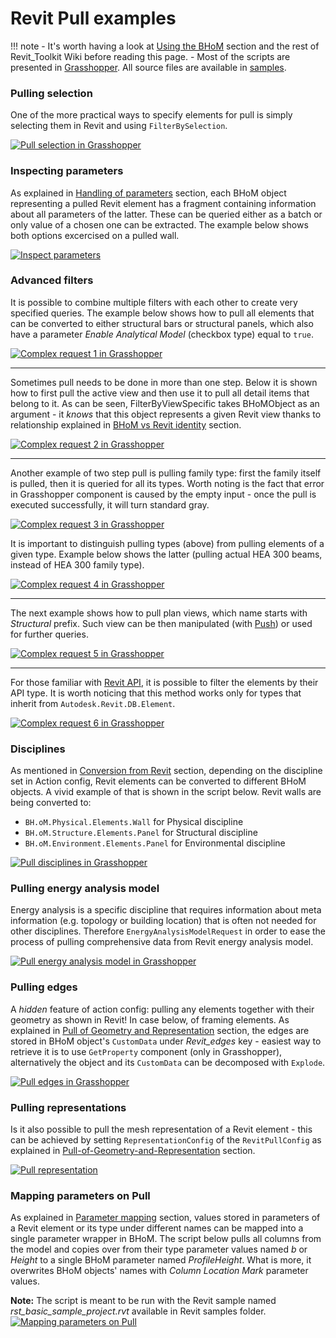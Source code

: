# Revit Pull examples

!!! note
    - It's worth having a look at [Using the BHoM](https://github.com/BHoM/documentation/wiki/Using-the-BHoM) section and the rest of Revit_Toolkit Wiki before reading this page.
    - Most of the scripts are presented in [Grasshopper](Pull-in-Grasshopper). All source files are available in [samples](https://github.com/BHoM/samples/tree/master/Revit_Toolkit).

### Pulling selection
One of the more practical ways to specify elements for pull is simply selecting them in Revit and using `FilterBySelection`.

[![Pull selection in Grasshopper](https://user-images.githubusercontent.com/26874773/78938992-9376ea00-7ab3-11ea-9826-df4177714257.png)](https://user-images.githubusercontent.com/26874773/78938992-9376ea00-7ab3-11ea-9826-df4177714257.png)


### Inspecting parameters
As explained in [Handling of parameters](Handling-of-Parameters) section, each BHoM object representing a pulled Revit element has a fragment containing information about all parameters of the latter. These can be queried either as a batch or only value of a chosen one can be extracted. The example below shows both options excercised on a pulled wall.

[![Inspect parameters](https://user-images.githubusercontent.com/26874773/86139774-6b19ed00-baf0-11ea-9b96-76e01ce746b3.png)](https://user-images.githubusercontent.com/26874773/86139774-6b19ed00-baf0-11ea-9b96-76e01ce746b3.png)

### Advanced filters
It is possible to combine multiple filters with each other to create very specified queries. The example below shows how to pull all elements that can be converted to either structural bars or structural panels, which also have a parameter _Enable Analytical Model_ (checkbox type) equal to `true`.

[![Complex request 1 in Grasshopper](https://user-images.githubusercontent.com/26874773/87020691-7ea21380-c1d4-11ea-8df3-8e3048f76861.png)](https://user-images.githubusercontent.com/26874773/87020691-7ea21380-c1d4-11ea-8df3-8e3048f76861.png)

------

Sometimes pull needs to be done in more than one step. Below it is shown how to first pull the active view and then use it to pull all detail items that belong to it. As can be seen, FilterByViewSpecific takes BHoMObject as an argument - it _knows_ that this object represents a given Revit view thanks to relationship explained in [BHoM vs Revit identity](BHoM-vs-Revit-identity) section.

[![Complex request 2 in Grasshopper](https://user-images.githubusercontent.com/26874773/78998013-05007800-7b48-11ea-8b2d-2c8c10888f7b.png)](https://user-images.githubusercontent.com/26874773/78998013-05007800-7b48-11ea-8b2d-2c8c10888f7b.png)

------

Another example of two step pull is pulling family type: first the family itself is pulled, then it is queried for all its types. Worth noting is the fact that error in Grasshopper component is caused by the empty input - once the pull is executed successfully, it will turn standard gray.

[![Complex request 3 in Grasshopper](https://user-images.githubusercontent.com/26874773/78998338-b30c2200-7b48-11ea-82ee-53342b907cc9.png)](https://user-images.githubusercontent.com/26874773/78998338-b30c2200-7b48-11ea-82ee-53342b907cc9.png)

It is important to distinguish pulling types (above) from pulling elements of a given type. Example below shows the latter (pulling actual HEA 300 beams, instead of HEA 300 family type).

[![Complex request 4 in Grasshopper](https://user-images.githubusercontent.com/26874773/78999097-3c702400-7b4a-11ea-87bf-085ae304d812.png)](https://user-images.githubusercontent.com/26874773/78999097-3c702400-7b4a-11ea-87bf-085ae304d812.png)

------

The next example shows how to pull plan views, which name starts with _Structural_ prefix. Such view can be then manipulated (with [Push](Push-examples#update)) or used for further queries.

[![Complex request 5 in Grasshopper](https://user-images.githubusercontent.com/26874773/78999239-848f4680-7b4a-11ea-8d37-f5838155e17d.png)](https://user-images.githubusercontent.com/26874773/78999239-848f4680-7b4a-11ea-8d37-f5838155e17d.png)

------

For those familiar with [Revit API](https://www.revitapidocs.com), it is possible to filter the elements by their API type. It is worth noticing that this method works only for types that inherit from `Autodesk.Revit.DB.Element`.

[![Complex request 6 in Grasshopper](https://user-images.githubusercontent.com/26874773/78999350-b7393f00-7b4a-11ea-91b4-dedca037ee85.png)](https://user-images.githubusercontent.com/26874773/78999350-b7393f00-7b4a-11ea-91b4-dedca037ee85.png)

### Disciplines
As mentioned in [Conversion from Revit](Revit-BHoM-conversion#conversion-from-revit) section, depending on the discipline set in Action config, Revit elements can be converted to different BHoM objects. A vivid example of that is shown in the script below. Revit walls are being converted to:
- `BH.oM.Physical.Elements.Wall` for Physical discipline
- `BH.oM.Structure.Elements.Panel` for Structural discipline
- `BH.oM.Environment.Elements.Panel` for Environmental discipline

[![Pull disciplines in Grasshopper](https://user-images.githubusercontent.com/26874773/78989255-6a963980-7b33-11ea-92fd-699b7f336d25.png)](https://user-images.githubusercontent.com/26874773/78989255-6a963980-7b33-11ea-92fd-699b7f336d25.png)


### Pulling energy analysis model
Energy analysis is a specific discipline that requires information about meta information (e.g. topology or building location) that is often not needed for other disciplines. Therefore `EnergyAnalysisModelRequest` in order to ease the process of pulling comprehensive data from Revit energy analysis model.

[![Pull energy analysis model in Grasshopper](https://user-images.githubusercontent.com/26874773/78938834-3e3ad880-7ab3-11ea-8ced-591efa11efae.png)](https://user-images.githubusercontent.com/26874773/78938834-3e3ad880-7ab3-11ea-8ced-591efa11efae.png)

### Pulling edges
A _hidden_ feature of action config: pulling any elements together with their geometry as shown in Revit! In case below, of framing elements. As explained in [Pull of Geometry and Representation](Pull-of-Geometry-and-Representation) section, the edges are stored in BHoM object's `CustomData` under _Revit_edges_ key - easiest way to retrieve it is to use `GetProperty` component (only in Grasshopper), alternatively the object and its `CustomData` can be decomposed with `Explode`.

[![Pull edges in Grasshopper](https://user-images.githubusercontent.com/26874773/78990081-c661c200-7b35-11ea-905f-53d0933e852d.png)](https://user-images.githubusercontent.com/26874773/78990081-c661c200-7b35-11ea-905f-53d0933e852d.png)


### Pulling representations
Is it also possible to pull the mesh representation of a Revit element - this can be achieved by setting `RepresentationConfig` of the `RevitPullConfig` as explained in [Pull-of-Geometry-and-Representation](Pull-of-Geometry-and-Representation) section.

[![Pull representation](https://user-images.githubusercontent.com/26874773/85882268-40255580-b7df-11ea-86e7-573d998da59f.png)](https://user-images.githubusercontent.com/26874773/85882268-40255580-b7df-11ea-86e7-573d998da59f.png)

### Mapping parameters on Pull
As explained in [Parameter mapping](Handling-of-Parameters#parameter-mapping) section, values stored in parameters of a Revit element or its type under different names can be mapped into a single parameter wrapper in BHoM. The script below pulls all columns from the model and copies over from their type parameter values named _b_ or _Height_ to a single BHoM parameter named _ProfileHeight_. What is more, it overwrites BHoM objects' names with _Column Location Mark_ parameter values.

**Note:** The script is meant to be run with the Revit sample named _rst_basic_sample_project.rvt_ available in Revit samples folder.
[![Mapping parameters on Pull](https://user-images.githubusercontent.com/26874773/86023199-a56d8680-ba2b-11ea-883f-4341aed6cc55.png)](https://user-images.githubusercontent.com/26874773/86023199-a56d8680-ba2b-11ea-883f-4341aed6cc55.png)
